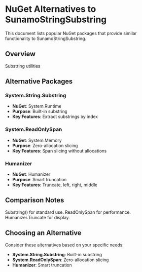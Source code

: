 # NuGet Alternatives to SunamoStringSubstring

This document lists popular NuGet packages that provide similar functionality to SunamoStringSubstring.

## Overview

Substring utilities

## Alternative Packages

### System.String.Substring
- **NuGet**: System.Runtime
- **Purpose**: Built-in substring
- **Key Features**: Extract substrings by index

### System.ReadOnlySpan
- **NuGet**: System.Memory
- **Purpose**: Zero-allocation slicing
- **Key Features**: Span slicing without allocations

### Humanizer
- **NuGet**: Humanizer
- **Purpose**: Smart truncation
- **Key Features**: Truncate, left, right, middle

## Comparison Notes

Substring() for standard use. ReadOnlySpan<char> for performance. Humanizer.Truncate for display.

## Choosing an Alternative

Consider these alternatives based on your specific needs:
- **System.String.Substring**: Built-in substring
- **System.ReadOnlySpan**: Zero-allocation slicing
- **Humanizer**: Smart truncation
